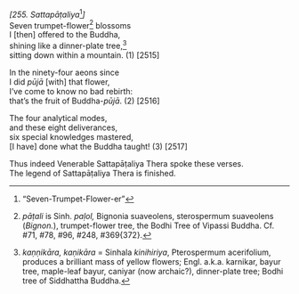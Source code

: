 *\[255. Sattapāṭaliya*[^1]*\]*  
Seven trumpet-flower[^2] blossoms  
I \[then\] offered to the Buddha,  
shining like a dinner-plate tree,[^3]  
sitting down within a mountain. (1) \[2515\]

In the ninety-four aeons since  
I did *pūjā* \[with\] that flower,  
I’ve come to know no bad rebirth:  
that’s the fruit of Buddha-*pūjā*. (2) \[2516\]

The four analytical modes,  
and these eight deliverances,  
six special knowledges mastered,  
\[I have\] done what the Buddha taught! (3) \[2517\]

Thus indeed Venerable Sattapāṭaliya Thera spoke these verses.  
The legend of Sattapāṭaliya Thera is finished.

[^1]: “Seven-Trumpet-Flower-er”

[^2]: *pāṭali* is Sinh. *paḷol,* Bignonia suaveolens, sterospermum suaveolens (*Bignon.*), trumpet-flower tree, the Bodhi Tree of Vipassi Buddha. Cf. \#71, \#78, \#96, \#248, \#369{372}.

[^3]: *kaṇṇikāra, kaṇikāra* = Sinhala *kinihiriya*, Pterospermum acerifolium, produces a brilliant mass of yellow flowers; Engl. a.k.a. karnikar, bayur tree, maple-leaf bayur, caniyar (now archaic?), dinner-plate tree; Bodhi tree of Siddhattha Buddha.
